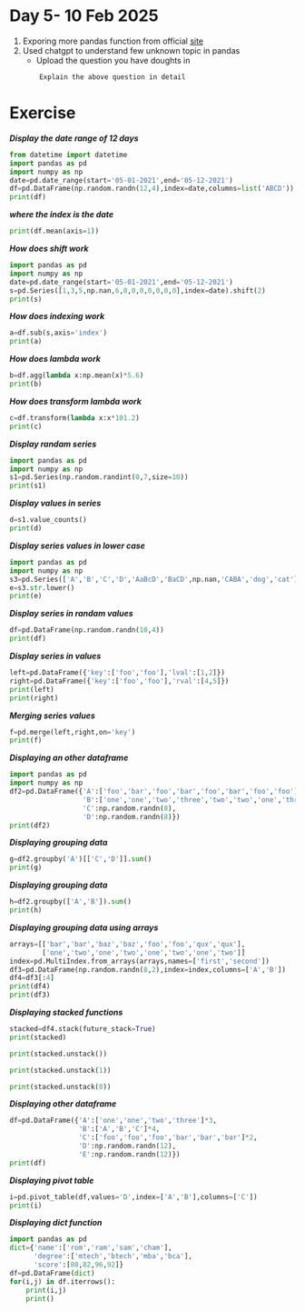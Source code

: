 # Day 5- 10 Feb 2025

1) Exporing more pandas function  from  official [site](https://pandas.pydata.org/docs/user_guide/10min.html#min)
2) Used chatgpt to understand few unknown topic in pandas
     - Upload the question you have doughts in
    ```
        Explain the above question in detail
    ```

# Exercise

***Display the date range of 12 days***

```python
from datetime import datetime
import pandas as pd
import numpy as np
date=pd.date_range(start='05-01-2021',end='05-12-2021')
df=pd.DataFrame(np.random.randn(12,4),index=date,columns=list('ABCD'))
print(df)
```

***where the index is the date***

```python
print(df.mean(axis=1))
```

***How does shift work***

```python
import pandas as pd
import numpy as np
date=pd.date_range(start='05-01-2021',end='05-12-2021')
s=pd.Series([1,3,5,np.nan,6,8,0,0,0,0,0,0],index=date).shift(2)
print(s)
```

***How does indexing work***

```python
a=df.sub(s,axis='index')
print(a)
```

***How does lambda work***

```python
b=df.agg(lambda x:np.mean(x)*5.6)
print(b)
```

***How does transform lambda work***

```python
c=df.transform(lambda x:x*101.2)
print(c)
```

***Display randam series***

```python
import pandas as pd
import numpy as np
s1=pd.Series(np.random.randint(0,7,size=10))
print(s1)
```

***Display values in series***

```python
d=s1.value_counts()
print(d)
```

***Display series values in lower case***

```python
import pandas as pd
import numpy as np
s3=pd.Series(['A','B','C','D','AaBcD','BaCD',np.nan,'CABA','dog','cat'])
e=s3.str.lower()
print(e)
```

***Display series in randam values***

```python
df=pd.DataFrame(np.random.randn(10,4))
print(df)
```

***Display series in values***

```python
left=pd.DataFrame({'key':['foo','foo'],'lval':[1,2]})
right=pd.DataFrame({'key':['foo','foo'],'rval':[4,5]})
print(left)
print(right)
```

***Merging series values***

```python
f=pd.merge(left,right,on='key')
print(f)
```

***Displaying an other dataframe***

```python
import pandas as pd
import numpy as np
df2=pd.DataFrame({'A':['foo','bar','foo','bar','foo','bar','foo','foo'],
                  'B':['one','one','two','three','two','two','one','three'],
                  'C':np.random.randn(8),
                  'D':np.random.randn(8)})
print(df2)
```

***Displaying  grouping data***

```python
g=df2.groupby('A')[['C','D']].sum()
print(g)
```

***Displaying  grouping data***

```python
h=df2.groupby(['A','B']).sum()
print(h)
```

***Displaying  grouping data using arrays***

```python
arrays=[['bar','bar','baz','baz','foo','foo','qux','qux'],
        ['one','two','one','two','one','two','one','two']]
index=pd.MultiIndex.from_arrays(arrays,names=['first','second'])
df3=pd.DataFrame(np.random.randn(8,2),index=index,columns=['A','B'])
df4=df3[:4]
print(df4)
print(df3)
```

***Displaying  stacked functions***

```python
stacked=df4.stack(future_stack=True)
print(stacked)
```

```python
print(stacked.unstack())
```

```python
print(stacked.unstack(1))
```

```python
print(stacked.unstack(0))
```

***Displaying  other dataframe***

```python
df=pd.DataFrame({'A':['one','one','two','three']*3,
                 'B':['A','B','C']*4,
                 'C':['foo','foo','foo','bar','bar','bar']*2,
                 'D':np.random.randn(12),
                 'E':np.random.randn(12)})
print(df)
```

***Displaying  pivot table***

```python
i=pd.pivot_table(df,values='D',index=['A','B'],columns=['C'])
print(i)
```

***Displaying  dict function***

```python
import pandas as pd
dict={'name':['rom','ram','sam','cham'],
      'degree':['mtech','btech','mba','bca'],
      'score':[80,82,96,92]}
df=pd.DataFrame(dict)
for(i,j) in df.iterrows():
    print(i,j)
    print()
```
